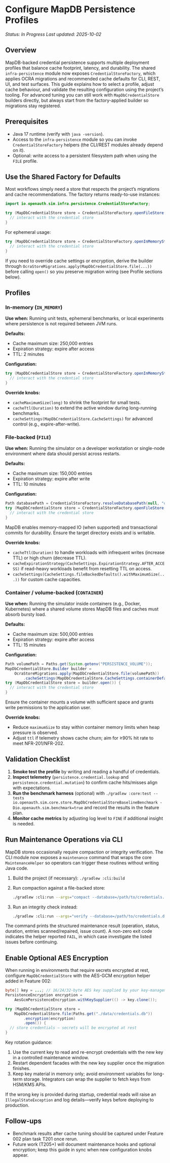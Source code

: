 # Configure MapDB Persistence Profiles

_Status: In Progress_
_Last updated: 2025-10-02_

## Overview

MapDB-backed credential persistence supports multiple deployment profiles that balance cache footprint, latency, and durability. The shared `infra-persistence` module now exposes `CredentialStoreFactory`, which applies OCRA migrations and recommended cache defaults for CLI, REST, UI, and test surfaces. This guide explains how to select a profile, adjust cache behaviour, and validate the resulting configuration using the project’s tooling. For advanced tuning you can still work with `MapDbCredentialStore` builders directly, but always start from the factory-applied builder so migrations stay registered.

## Prerequisites

- Java 17 runtime (verify with `java -version`).
- Access to the `infra-persistence` module so you can invoke `CredentialStoreFactory` helpers (the CLI/REST modules already depend on it).
- Optional: write access to a persistent filesystem path when using the `FILE` profile.

## Use the Shared Factory for Defaults

Most workflows simply need a store that respects the project’s migrations and cache recommendations. The factory returns ready-to-use instances:

```java
import io.openauth.sim.infra.persistence.CredentialStoreFactory;

try (MapDbCredentialStore store = CredentialStoreFactory.openFileStore(Paths.get("./data/ocra-credentials.db"))) {
  // interact with the credential store
}
```

For ephemeral usage:

```java
try (MapDbCredentialStore store = CredentialStoreFactory.openInMemoryStore()) {
  // interact with the credential store
}
```

If you need to override cache settings or encryption, derive the builder through `OcraStoreMigrations.apply(MapDbCredentialStore.file(...))` before calling `open()` so you preserve migration wiring (see Profile sections below).

## Profiles

### In-memory (`IN_MEMORY`)

**Use when:** Running unit tests, ephemeral benchmarks, or local experiments where persistence is not required between JVM runs.

**Defaults:**
- Cache maximum size: 250,000 entries
- Expiration strategy: expire after access
- TTL: 2 minutes

**Configuration:**
```java
try (MapDbCredentialStore store = CredentialStoreFactory.openInMemoryStore()) {
  // interact with the credential store
}
```

**Override knobs:**
- `cacheMaximumSize(long)` to shrink the footprint for small tests.
- `cacheTtl(Duration)` to extend the active window during long-running benchmarks.
- `cacheSettings(MapDbCredentialStore.CacheSettings)` for advanced control (e.g., expire-after-write).

### File-backed (`FILE`)

**Use when:** Running the simulator on a developer workstation or single-node environment where data should persist across restarts.

**Defaults:**
- Cache maximum size: 150,000 entries
- Expiration strategy: expire after write
- TTL: 10 minutes

**Configuration:**
```java
Path databasePath = CredentialStoreFactory.resolveDatabasePath(null, "ocra-credentials.db");
try (MapDbCredentialStore store = CredentialStoreFactory.openFileStore(databasePath)) {
  // interact with the credential store
}
```

MapDB enables memory-mapped IO (when supported) and transactional commits for durability. Ensure the target directory exists and is writable.

**Override knobs:**
- `cacheTtl(Duration)` to handle workloads with infrequent writes (increase TTL) or high churn (decrease TTL).
- `cacheExpirationStrategy(CacheSettings.ExpirationStrategy.AFTER_ACCESS)` if read-heavy workloads benefit from resetting TTL on access.
- `cacheSettings(CacheSettings.fileBackedDefaults().withMaximumSize(...))` for custom cache capacities.

### Container / volume-backed (`CONTAINER`)

**Use when:** Running the simulator inside containers (e.g., Docker, Kubernetes) where a shared volume stores MapDB files and caches must absorb bursty load.

**Defaults:**
- Cache maximum size: 500,000 entries
- Expiration strategy: expire after access
- TTL: 15 minutes

**Configuration:**
```java
Path volumePath = Paths.get(System.getenv("PERSISTENCE_VOLUME"));
MapDbCredentialStore.Builder builder =
    OcraStoreMigrations.apply(MapDbCredentialStore.file(volumePath))
        .cacheSettings(MapDbCredentialStore.CacheSettings.containerDefaults());
try (MapDbCredentialStore store = builder.open()) {
  // interact with the credential store
}
```

Ensure the container mounts a volume with sufficient space and grants write permissions to the application user.

**Override knobs:**
- Reduce `maximumSize` to stay within container memory limits when heap pressure is observed.
- Adjust `ttl` if telemetry shows cache churn; aim for ≥90% hit rate to meet NFR-201/NFR-202.

## Validation Checklist

1. **Smoke test the profile** by writing and reading a handful of credentials.
2. **Inspect telemetry** (`persistence.credential.lookup` and `persistence.credential.mutation`) to confirm cache hits/misses align with expectations.
3. **Run the benchmark harness** (optional) with `./gradlew :core:test --tests io.openauth.sim.core.store.MapDbCredentialStoreBaselineBenchmark -Dio.openauth.sim.benchmark=true` and record the results in the feature plan.
4. **Monitor cache metrics** by adjusting log level to `FINE` if additional insight is needed.

## Run Maintenance Operations via CLI

MapDB stores occasionally require compaction or integrity verification. The CLI module now exposes a `maintenance` command that wraps the core `MaintenanceHelper` so operators can trigger these routines without writing Java code.

1. Build the project (if necessary): `./gradlew :cli:build`
2. Run compaction against a file-backed store:

   ```bash
   ./gradlew :cli:run --args="compact --database=/path/to/credentials.db"
   ```

3. Run an integrity check instead:

   ```bash
   ./gradlew :cli:run --args="verify --database=/path/to/credentials.db"
   ```

The command prints the structured maintenance result (operation, status, duration, entries scanned/repaired, issue count). A non-zero exit code indicates the helper reported `FAIL`, in which case investigate the listed issues before continuing.

## Enable Optional AES Encryption

When running in environments that require secrets encrypted at rest, configure `MapDbCredentialStore` with the AES-GCM encryption helper added in Feature 002:

```java
byte[] key = ...; // 16/24/32-byte AES key supplied by your key-management system
PersistenceEncryption encryption =
    AesGcmPersistenceEncryption.withKeySupplier(() -> key.clone());

try (MapDbCredentialStore store =
    MapDbCredentialStore.file(Paths.get("./data/credentials.db"))
        .encryption(encryption)
        .open()) {
  // store credentials – secrets will be encrypted at rest
}
```

Key rotation guidance:

1. Use the current key to read and re-encrypt credentials with the new key in a controlled maintenance window.
2. Restart dependent facades with the new key supplier once the migration finishes.
3. Keep key material in memory only; avoid environment variables for long-term storage. Integrators can wrap the supplier to fetch keys from HSM/KMS APIs.

If the wrong key is provided during startup, credential reads will raise an `IllegalStateException` and log details—verify keys before deploying to production.

## Follow-ups

- Benchmark results after cache tuning should be captured under Feature 002 plan task T201 once rerun.
- Future work (T205+) will document maintenance hooks and optional encryption; keep this guide in sync when new configuration knobs appear.
